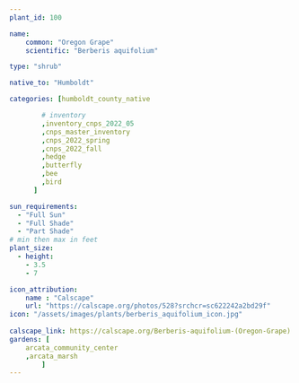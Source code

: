 ```yaml
---
plant_id: 100

name: 
    common: "Oregon Grape" 
    scientific: "Berberis aquifolium"   

type: "shrub"

native_to: "Humboldt"

categories: [humboldt_county_native

        # inventory
        ,inventory_cnps_2022_05
        ,cnps_master_inventory
        ,cnps_2022_spring
        ,cnps_2022_fall
        ,hedge
        ,butterfly
        ,bee
        ,bird
      ]

sun_requirements:
  - "Full Sun"
  - "Full Shade"
  - "Part Shade"
# min then max in feet
plant_size:
  - height: 
    - 3.5
    - 7

icon_attribution: 
    name : "Calscape"
    url: "https://calscape.org/photos/528?srchcr=sc622242a2bd29f" 
icon: "/assets/images/plants/berberis_aquifolium_icon.jpg"
 
calscape_link: https://calscape.org/Berberis-aquifolium-(Oregon-Grape) 
gardens: [
    arcata_community_center
    ,arcata_marsh
        ]
---
```




